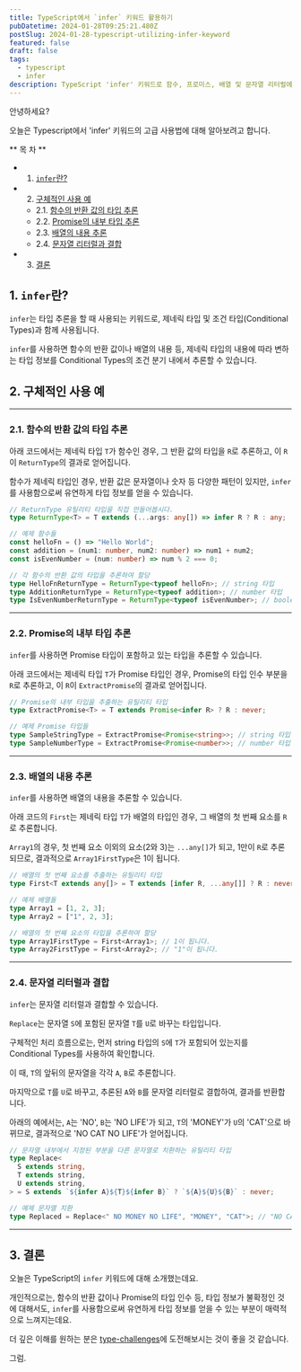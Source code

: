 ```yaml
---
title: TypeScript에서 `infer` 키워드 활용하기
pubDatetime: 2024-01-28T09:25:21.480Z
postSlug: 2024-01-28-typescript-utilizing-infer-keyword
featured: false
draft: false
tags:
  - typescript
  - infer
description: TypeScript 'infer' 키워드로 함수, 프로미스, 배열 및 문자열 리터럴에 대한 타입 추론을 해봅시다.
---
```


안녕하세요?

오늘은 Typescript에서 'infer' 키워드의 고급 사용법에 대해 알아보려고 합니다.

** 목 차 **

- 1. [`infer`란?](#infer)
- 2. [구체적인 사용 예](#1)
  - 2.1. [함수의 반환 값의 타입 추론](#2)
  - 2.2. [Promise의 내부 타입 추론](#Promise)
  - 2.3. [배열의 내용 추론](#3)
  - 2.4. [문자열 리터럴과 결합](#4)
- 3. [결론](#5)

## 1. <a name='infer'></a>`infer`란?

`infer`는 타입 추론을 할 때 사용되는 키워드로, 제네릭 타입 및 조건 타입(Conditional Types)과 함께 사용됩니다.

`infer`를 사용하면 함수의 반환 값이나 배열의 내용 등, 제네릭 타입의 내용에 따라 변하는 타입 정보를 Conditional Types의 조건 분기 내에서 추론할 수 있습니다.

## 2. <a name='1'></a>구체적인 사용 예

---

### 2.1. <a name='2'></a>함수의 반환 값의 타입 추론

아래 코드에서는 제네릭 타입 `T`가 함수인 경우, 그 반환 값의 타입을 `R`로 추론하고, 이 `R`이 `ReturnType`의 결과로 얻어집니다.

함수가 제네릭 타입인 경우, 반환 값은 문자열이나 숫자 등 다양한 패턴이 있지만, `infer`를 사용함으로써 유연하게 타입 정보를 얻을 수 있습니다.

```typescript
// ReturnType 유틸리티 타입을 직접 만들어봅시다.
type ReturnType<T> = T extends (...args: any[]) => infer R ? R : any;

// 예제 함수들
const helloFn = () => "Hello World";
const addition = (num1: number, num2: number) => num1 + num2;
const isEvenNumber = (num: number) => num % 2 === 0;

// 각 함수의 반환 값의 타입을 추론하여 할당
type HelloFnReturnType = ReturnType<typeof helloFn>; // string 타입
type AdditionReturnType = ReturnType<typeof addition>; // number 타입
type IsEvenNumberReturnType = ReturnType<typeof isEvenNumber>; // boolean 타입
```

---

### 2.2. <a name='Promise'></a>Promise의 내부 타입 추론

`infer`를 사용하면 Promise 타입이 포함하고 있는 타입을 추론할 수 있습니다.

아래 코드에서는 제네릭 타입 `T`가 Promise 타입인 경우, Promise의 타입 인수 부분을 `R`로 추론하고, 이 `R`이 `ExtractPromise`의 결과로 얻어집니다.

```typescript
// Promise의 내부 타입을 추출하는 유틸리티 타입
type ExtractPromise<T> = T extends Promise<infer R> ? R : never;

// 예제 Promise 타입들
type SampleStringType = ExtractPromise<Promise<string>>; // string 타입
type SampleNumberType = ExtractPromise<Promise<number>>; // number 타입
```

---

### 2.3. <a name='3'></a>배열의 내용 추론

`infer`를 사용하면 배열의 내용을 추론할 수 있습니다.

아래 코드의 `First`는 제네릭 타입 `T`가 배열의 타입인 경우, 그 배열의 첫 번째 요소를 `R`로 추론합니다.

`Array1`의 경우, 첫 번째 요소 이외의 요소(2와 3)는 `...any[]`가 되고, 1만이 `R`로 추론되므로, 결과적으로 `Array1FirstType`은 1이 됩니다.

```typescript
// 배열의 첫 번째 요소를 추출하는 유틸리티 타입
type First<T extends any[]> = T extends [infer R, ...any[]] ? R : never;

// 예제 배열들
type Array1 = [1, 2, 3];
type Array2 = ["1", 2, 3];

// 배열의 첫 번째 요소의 타입을 추론하여 할당
type Array1FirstType = First<Array1>; // 1이 됩니다.
type Array2FirstType = First<Array2>; // "1"이 됩니다.
```

---

### 2.4. <a name='4'></a>문자열 리터럴과 결합

`infer`는 문자열 리터럴과 결합할 수 있습니다.

`Replace`는 문자열 `S`에 포함된 문자열 `T`를 `U`로 바꾸는 타입입니다.

구체적인 처리 흐름으로는, 먼저 string 타입의 `S`에 `T`가 포함되어 있는지를 Conditional Types를 사용하여 확인합니다.

이 때, `T`의 앞뒤의 문자열을 각각 `A`, `B`로 추론합니다.

마지막으로 `T`를 `U`로 바꾸고, 추론된 `A`와 `B`를 문자열 리터럴로 결합하여, 결과를 반환합니다.

아래의 예에서는, `A`는 'NO', `B`는 'NO LIFE'가 되고, `T`의 'MONEY'가 `U`의 'CAT'으로 바뀌므로, 결과적으로 'NO CAT NO LIFE'가 얻어집니다.

```typescript
// 문자열 내부에서 지정된 부분을 다른 문자열로 치환하는 유틸리티 타입
type Replace<
  S extends string,
  T extends string,
  U extends string,
> = S extends `${infer A}${T}${infer B}` ? `${A}${U}${B}` : never;

// 예제 문자열 치환
type Replaced = Replace<" NO MONEY NO LIFE", "MONEY", "CAT">; // "NO CAT NO LIFE"가 됩니다.
```

---

## 3. <a name='5'></a>결론

오늘은 TypeScript의 `infer` 키워드에 대해 소개했는데요.

개인적으로는, 함수의 반환 값이나 Promise의 타입 인수 등, 타입 정보가 불확정인 것에 대해서도, `infer`를 사용함으로써 유연하게 타입 정보를 얻을 수 있는 부분이 매력적으로 느껴지는데요.

더 깊은 이해를 원하는 분은 [type-challenges](https://github.com/type-challenges/type-challenges/blob/main/README.ko.md)에 도전해보시는 것이 좋을 것 같습니다.

그럼.
